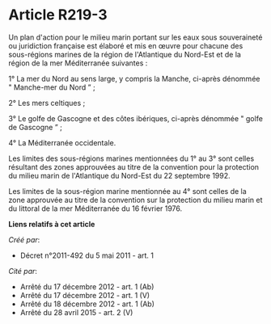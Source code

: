 # Article R219-3

Un plan d'action pour le milieu marin portant sur les eaux sous souveraineté ou juridiction française est élaboré et mis en
œuvre pour chacune des sous-régions marines de la région de l'Atlantique du Nord-Est et de la région de la mer Méditerranée
suivantes :

1° La mer du Nord au sens large, y compris la Manche, ci-après dénommée " Manche-mer du Nord ” ;

2° Les mers celtiques ;

3° Le golfe de Gascogne et des côtes ibériques, ci-après dénommée " golfe de Gascogne ” ;

4° La Méditerranée occidentale.

Les limites des sous-régions marines mentionnées du 1° au 3° sont celles résultant des zones approuvées au titre de la
convention pour la protection du milieu marin de l'Atlantique du Nord-Est du 22 septembre 1992.

Les limites de la sous-région marine mentionnée au 4° sont celles de la zone approuvée au titre de la convention sur la
protection du milieu marin et du littoral de la mer Méditerranée du 16 février 1976.

**Liens relatifs à cet article**

_Créé par_:

  - Décret n°2011-492 du 5 mai 2011 - art. 1

_Cité par_:

  - Arrêté du 17 décembre 2012 - art. 1 (Ab)
  - Arrêté du 17 décembre 2012 - art. 1 (V)
  - Arrêté du 18 décembre 2012 - art. 1 (Ab)
  - Arrêté du 28 avril 2015 - art. 2 (V)
